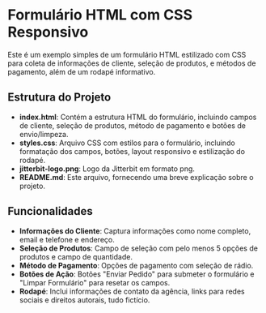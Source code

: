 # Formulário HTML com CSS Responsivo

Este é um exemplo simples de um formulário HTML estilizado com CSS para coleta de informações de cliente, seleção de produtos, e métodos de pagamento, além de um rodapé informativo.

## Estrutura do Projeto

- **index.html**: Contém a estrutura HTML do formulário, incluindo campos de cliente, seleção de produtos, método de pagamento e botões de envio/limpeza.
- **styles.css**: Arquivo CSS com estilos para o formulário, incluindo formatação dos campos, botões, layout responsivo e estilização do rodapé.
- **jitterbit-logo.png**: Logo da Jitterbit em formato png.
- **README.md**: Este arquivo, fornecendo uma breve explicação sobre o projeto.

## Funcionalidades

- **Informações do Cliente**: Captura informações como nome completo, email e telefone e endereço.
- **Seleção de Produtos**: Campo de seleção com pelo menos 5 opções de produtos e campo de quantidade.
- **Método de Pagamento**: Opções de pagamento com seleção de rádio.
- **Botões de Ação**: Botões "Enviar Pedido" para submeter o formulário e "Limpar Formulário" para resetar os campos.
- **Rodapé**: Inclui informações de contato da agência, links para redes sociais e direitos autorais, tudo fictício.
